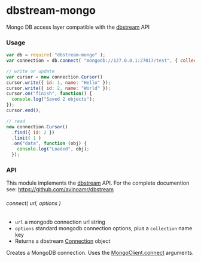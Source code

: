 dbstream-mongo
==============

Mongo DB access layer compatible with the [dbstream](https://github.com/avinoamr/dbstream) API

### Usage

```javascript
var db = require( "dbstream-mongo" );
var connection = db.connect( "mongodb://127.0.0.1:27017/test", { collection: "test" } );

// write or update
var cursor = new connection.Cursor()
cursor.write({ id: 1, name: "Hello" });
cursor.write({ id: 2, name: "World" });
cursor.on("finish", function() {
  console.log("Saved 2 objects");
});
cursor.end();

// read
new connection.Cursor()
  .find({ id: 2 })
  .limit( 1 )
  .on("data", function (obj) {
    console.log("Loaded", obj);
  });
```

### API

This module implements the [dbstream](https://github.com/avinoamr/dbstream) API. For the complete documention see: https://github.com/avinoamr/dbstream

###### connect( url, options )

* `url` a mongodb connection url string
* `options` standard mongodb connection options, plus a `collection` name key
* Returns a dbstream [Connection](https://github.com/avinoamr/dbstream#connection) object

Creates a MongoDB connection. Uses the [MongoClient.connect](http://mongodb.github.io/node-mongodb-native/api-generated/mongoclient.html#mongoclient-connect) arguments.


